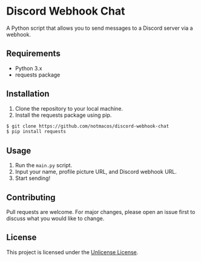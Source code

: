 # Discord Webhook Chat

A Python script that allows you to send messages to a Discord server via a webhook.

## Requirements

* Python 3.x
* requests package

## Installation

1. Clone the repository to your local machine.
2. Install the requests package using pip.

```sh
$ git clone https://github.com/notmacos/discord-webhook-chat
$ pip install requests
```

## Usage

1. Run the `main.py` script.
2. Input your name, profile picture URL, and Discord webhook URL.
3. Start sending!

## Contributing

Pull requests are welcome. For major changes, please open an issue first to discuss what you would like to change.

## License

This project is licensed under the [Unlicense License](LICENSE).


